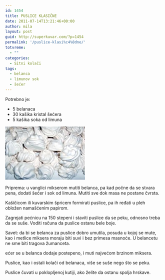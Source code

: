```yaml
---
id: 1454
title: PUSLICE KLASIČNE
date: 2011-07-14T13:21:46+00:00
author: mila
layout: post
guid: http://superkuvar.com/?p=1454
permalink: '/puslice-klasi%c4%8dne/'
totvreme:
  - ""
categories:
  - Sitni kolači
tags:
  - belanca
  - limunov sok
  - šećer
---
```

Potrebno je:

  * 5 belanaca
  * 30 kašika kristal šećera
  * 5 kašika soka od limuna

<img class="alignnone size-full wp-image-1456" title="puslice1" src="/wp-content/uploads/2011/07/puslice1-e1310649691203.jpg" alt="" width="255" height="170" /> 

Priprema: u vanglici mikserom mutiti belanca, pa kad počne da se stvara pena, dodati šećer i sok od limuna. Mutiti sve dok masa ne postane čvrsta.

Kašičicom ili kuvarskim špricem formirati puslice, pa ih ređati u pleh obložen namašćenim papirom.

Zagrejati pećnicu na 150 stepeni i staviti puslice da se peku, odnosno treba da se suše. Voditi računa da puslice ostanu bele boje.

Savet: da bi se belanca za puslice dobro umutila, posuda u kojoj se mute, kao i metlice miksera moraju biti suvi i bez primesa masnoće. U belancetu ne sme biti tragova žumanceta.

 ećer se u belanca dodaje postepeno, i muti najvećom brzinom miksera.

Puslice, kao i ostali kolači od belanaca, više se suše nego što se peku.

Puslice čuvati u poklopljenoj kutiji, ako želite da ostanu spolja hrskave.